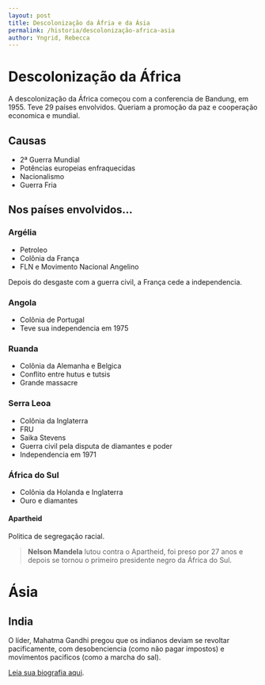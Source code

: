 ```yaml
---
layout: post
title: Descolonização da Áfria e da Ásia
permalink: /historia/descolonização-africa-asia
author: Yngrid, Rebecca
---
```


# Descolonização da África
A descolonização da África começou com a conferencia de Bandung, em 1955. Teve 29 países envolvidos. Queriam a promoção da paz e cooperação economica e mundial.

## Causas
- 2ª Guerra Mundial
- Potências europeias enfraquecidas
- Nacionalismo
- Guerra Fria

## Nos países envolvidos...
### Argélia
- Petroleo
- Colônia da França
- FLN e Movimento Nacional Angelino

Depois do desgaste com a guerra civil, a França cede a independencia.

### Angola
- Colônia de Portugal
- Teve sua independencia em 1975

### Ruanda
- Colônia da Alemanha e Belgica
- Conflito entre hutus e tutsis
- Grande massacre

### Serra Leoa
- Colônia da Inglaterra
- FRU
- Saika Stevens
- Guerra civil pela disputa de diamantes e poder
- Independencia em 1971

### África do Sul
- Colônia da Holanda e Inglaterra
- Ouro e diamantes
#### Apartheid
Politica de segregação racial.

> **Nelson Mandela** lutou contra o Apartheid, foi preso por 27 anos e depois se tornou o primeiro presidente negro da África do Sul.

# Ásia
## India
O líder, Mahatma Gandhi pregou que os indianos deviam se revoltar pacificamente, com desobenciencia (como não pagar impostos) e movimentos pacificos (como a marcha do sal).

[<i class="fa-solid fa-square-arrow-up-right"></i> Leia sua biografia aqui](https://www.todamateria.com.br/gandhi/).
